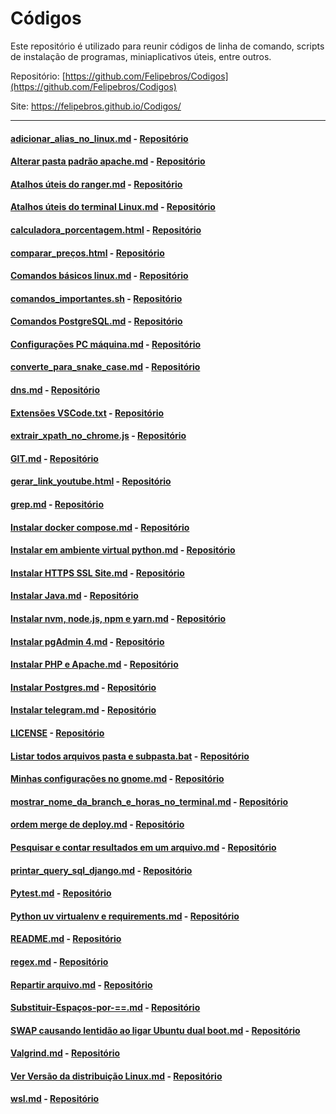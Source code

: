 # Códigos

Este repositório é utilizado para reunir códigos de linha de comando, scripts de instalação de programas, miniaplicativos úteis, entre outros.

Repositório: [https://github.com/Felipebros/Codigos](https://github.com/Felipebros/Codigos)

Site: https://felipebros.github.io/Codigos/

---

#### [adicionar_alias_no_linux.md](./adicionar_alias_no_linux.md) - [Repositório](https://github.com/Felipebros/Codigos/blob/main/adicionar_alias_no_linux.md)
#### [Alterar pasta padrão apache.md](./Alterar%20pasta%20padrão%20apache.md) - [Repositório](https://github.com/Felipebros/Codigos/blob/main/Alterar%20pasta%20padrão%20apache.md)
#### [Atalhos úteis do ranger.md](./Atalhos%20úteis%20do%20ranger.md) - [Repositório](https://github.com/Felipebros/Codigos/blob/main/Atalhos%20úteis%20do%20ranger.md)
#### [Atalhos úteis do terminal Linux.md](./Atalhos%20úteis%20do%20terminal%20Linux.md) - [Repositório](https://github.com/Felipebros/Codigos/blob/main/Atalhos%20úteis%20do%20terminal%20Linux.md)
#### [calculadora_porcentagem.html](./src/calculadora_porcentagem.html) - [Repositório](https://github.com/Felipebros/Codigos/blob/main/src/calculadora_porcentagem.html)
#### [comparar_preços.html](./src/comparar_preços.html) - [Repositório](https://github.com/Felipebros/Codigos/blob/main/src/comparar_preços.html)
#### [Comandos básicos linux.md](./Comandos%20básicos%20linux.md) - [Repositório](https://github.com/Felipebros/Codigos/blob/main/Comandos%20básicos%20linux.md)
#### [comandos_importantes.sh](./comandos_importantes.sh) - [Repositório](https://github.com/Felipebros/Codigos/blob/main/comandos_importantes.sh)
#### [Comandos PostgreSQL.md](./Comandos%20PostgreSQL.md) - [Repositório](https://github.com/Felipebros/Codigos/blob/main/Comandos%20PostgreSQL.md)
#### [Configurações PC máquina.md](./Configurações%20PC%20máquina.md) - [Repositório](https://github.com/Felipebros/Codigos/blob/main/Configurações%20PC%20máquina.md)
#### [converte_para_snake_case.md](./converte_para_snake_case.md) - [Repositório](https://github.com/Felipebros/Codigos/blob/main/converte_para_snake_case.md)
#### [dns.md](./dns.md) - [Repositório](https://github.com/Felipebros/Codigos/blob/main/dns.md)
#### [Extensões VSCode.txt](./Extensões%20VSCode.txt) - [Repositório](https://github.com/Felipebros/Codigos/blob/main/Extensões%20VSCode.txt)
#### [extrair_xpath_no_chrome.js](./extrair_xpath_no_chrome.js) - [Repositório](https://github.com/Felipebros/Codigos/blob/main/extrair_xpath_no_chrome.js)
#### [GIT.md](./GIT.md) - [Repositório](https://github.com/Felipebros/Codigos/blob/main/GIT.md)
#### [gerar_link_youtube.html](./src/gerar_link_youtube.html) - [Repositório](https://github.com/Felipebros/Codigos/blob/main/src/gerar_link_youtube.html)
#### [grep.md](./grep.md) - [Repositório](https://github.com/Felipebros/Codigos/blob/main/grep.md)
#### [Instalar docker compose.md](./Instalar%20docker%20compose.md) - [Repositório](https://github.com/Felipebros/Codigos/blob/main/Instalar%20docker%20compose.md)
#### [Instalar em ambiente virtual python.md](./Instalar%20em%20ambiente%20virtual%20python.md) - [Repositório](https://github.com/Felipebros/Codigos/blob/main/Instalar%20em%20ambiente%20virtual%20python.md)
#### [Instalar HTTPS SSL Site.md](./Instalar%20HTTPS%20SSL%20Site.md) - [Repositório](https://github.com/Felipebros/Codigos/blob/main/Instalar%20HTTPS%20SSL%20Site.md)
#### [Instalar Java.md](./Instalar%20Java.md) - [Repositório](https://github.com/Felipebros/Codigos/blob/main/Instalar%20Java.md)
#### [Instalar nvm, node.js, npm e yarn.md](./Instalar%20nvm,%20node.js,%20npm%20e%20yarn.md) - [Repositório](https://github.com/Felipebros/Codigos/blob/main/Instalar%20nvm,%20node.js,%20npm%20e%20yarn.md)
#### [Instalar pgAdmin 4.md](./Instalar%20pgAdmin%204.md) - [Repositório](https://github.com/Felipebros/Codigos/blob/main/Instalar%20pgAdmin%204.md)
#### [Instalar PHP e Apache.md](./Instalar%20PHP%20e%20Apache.md) - [Repositório](https://github.com/Felipebros/Codigos/blob/main/Instalar%20PHP%20e%20Apache.md)
#### [Instalar Postgres.md](./Instalar%20Postgres.md) - [Repositório](https://github.com/Felipebros/Codigos/blob/main/Instalar%20Postgres.md)
#### [Instalar telegram.md](./Instalar%20telegram.md) - [Repositório](https://github.com/Felipebros/Codigos/blob/main/Instalar%20telegram.md)
#### [LICENSE](./LICENSE) - [Repositório](https://github.com/Felipebros/Codigos/blob/mainLICENSE)
#### [Listar todos arquivos pasta e subpasta.bat](./Listar%20todos%20arquivos%20pasta%20e%20subpasta.bat) - [Repositório](https://github.com/Felipebros/Codigos/blob/main/Listar%20todos%20arquivos%20pasta%20e%20subpasta.bat)
#### [Minhas configurações no gnome.md](./Minhas%20configurações%20no%20gnome.md) - [Repositório](https://github.com/Felipebros/Codigos/blob/main/Minhas%20configurações%20no%20gnome.md)
#### [mostrar_nome_da_branch_e_horas_no_terminal.md](./mostrar_nome_da_branch_e_horas_no_terminal.md) - [Repositório](https://github.com/Felipebros/Codigos/blob/main/mostrar_nome_da_branch_e_horas_no_terminal.md)
#### [ordem merge de deploy.md](./ordem%20merge%20de%20deploy.md) - [Repositório](https://github.com/Felipebros/Codigos/blob/main/ordem%20merge%20de%20deploy.md)
#### [Pesquisar e contar resultados em um arquivo.md](./Pesquisar%20e%20contar%20resultados%20em%20um%20arquivo.md) - [Repositório](https://github.com/Felipebros/Codigos/blob/main/Pesquisar%20e%20contar%20resultados%20em%20um%20arquivo.md)
#### [printar_query_sql_django.md](./printar_query_sql_django.md) - [Repositório](https://github.com/Felipebros/Codigos/blob/main/printar_query_sql_django.md)
#### [Pytest.md](./Pytest.md) - [Repositório](https://github.com/Felipebros/Codigos/blob/main/Pytest.md)
#### [Python uv virtualenv e requirements.md](./Python%20uv%20virtualenv%20e%20requirements.md) - [Repositório](https://github.com/Felipebros/Codigos/blob/main/Python%20uv%20virtualenv%20e%20requirements.md)
#### [README.md](./README.md) - [Repositório](https://github.com/Felipebros/Codigos/blob/main/README.md)
#### [regex.md](./regex.md) - [Repositório](https://github.com/Felipebros/Codigos/blob/main/regex.md)
#### [Repartir arquivo.md](./Repartir%20arquivo.md) - [Repositório](https://github.com/Felipebros/Codigos/blob/main/Repartir%20arquivo.md)
#### [Substituir-Espaços-por-==.md](./Substituir-Espaços-por-==.md) - [Repositório](https://github.com/Felipebros/Codigos/blob/main/Substituir-Espaços-por-==.)
#### [SWAP causando lentidão ao ligar Ubuntu dual boot.md](./SWAP%20causando%20lentidão%20ao%20ligar%20Ubuntu%20dual%20boot.md) - [Repositório](https://github.com/Felipebros/Codigos/blob/main/SWAP%20causando%20lentidão%20ao%20ligar%20Ubuntu%20dual%20boot.md)
#### [Valgrind.md](./Valgrind.md) - [Repositório](https://github.com/Felipebros/Codigos/blob/main/Valgrind.md)
#### [Ver Versão da distribuição Linux.md](./Ver%20Versão%20da%20distribuição%20Linux.md) - [Repositório](https://github.com/Felipebros/Codigos/blob/main/Ver%20Versão%20da%20distribuição%20Linux.md)
#### [wsl.md](./docs/wsl.md) - [Repositório](https://github.com/Felipebros/Codigos/blob/main/docs/wsl.md)
